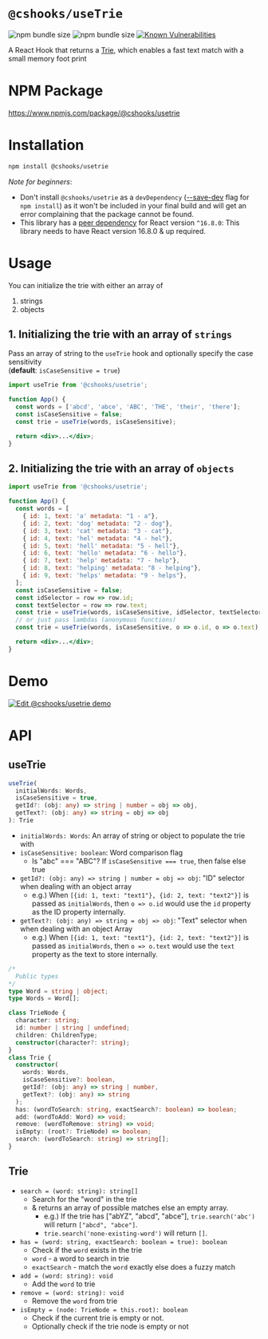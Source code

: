 # `@cshooks/useTrie`

![npm bundle size](https://img.shields.io/bundlephobia/min/@cshooks/usetrie.svg)
![npm bundle size](https://img.shields.io/bundlephobia/minzip/@cshooks/usetrie.svg)
[![Known Vulnerabilities](https://snyk.io/test/github/cshooks/hooks/badge.svg?targetFile=packages%2FuseTrie%2Fpackage.json)](https://snyk.io/test/github/cshooks/hooks?targetFile=packages%2FuseTrie%2Fpackage.json)

A React Hook that returns a [Trie](https://en.wikipedia.org/wiki/Trie), which enables a fast text match with a small memory foot print

# NPM Package

https://www.npmjs.com/package/@cshooks/usetrie

# Installation

```bash
npm install @cshooks/usetrie
```

_Note for beginners_:

- Don't install `@cshooks/usetrie` as a `devDependency` ([--save-dev](https://docs.npmjs.com/cli/install) flag for `npm install`) as it won't be included in your final build and will get an error complaining that the package cannot be found.
- This library has a [peer dependency](https://nodejs.org/en/blog/npm/peer-dependencies/) for React version `^16.8.0`: This library needs to have React version 16.8.0 & up required.

# Usage

You can initialize the trie with either an array of

1. strings
1. objects

## 1. Initializing the trie with an array of `strings`

Pass an array of string to the `useTrie` hook and optionally specify the case sensitivity  
(**default**: `isCaseSensitive = true`)

```jsx
import useTrie from '@cshooks/usetrie';

function App() {
  const words = ['abcd', 'abce', 'ABC', 'THE', 'their', 'there'];
  const isCaseSensitive = false;
  const trie = useTrie(words, isCaseSensitive);

  return <div>...</div>;
}
```

## 2. Initializing the trie with an array of `objects`

```jsx
import useTrie from '@cshooks/usetrie';

function App() {
  const words = [
    { id: 1, text: 'a' metadata: "1 - a"},
    { id: 2, text: 'dog' metadata: "2 - dog"},
    { id: 3, text: 'cat' metadata: "3 - cat"},
    { id: 4, text: 'hel' metadata: "4 - hel"},
    { id: 5, text: 'hell' metadata: "5 - hell"},
    { id: 6, text: 'hello' metadata: "6 - hello"},
    { id: 7, text: 'help' metadata: "7 - help"},
    { id: 8, text: 'helping' metadata: "8 - helping"},
    { id: 9, text: 'helps' metadata: "9 - helps"},
  ];
  const isCaseSensitive = false;
  const idSelector = row => row.id;
  const textSelector = row => row.text;
  const trie = useTrie(words, isCaseSensitive, idSelector, textSelector);
  // or just pass lambdas (anonymous functions)
  const trie = useTrie(words, isCaseSensitive, o => o.id, o => o.text);

  return <div>...</div>;
}
```

# Demo

[![Edit @cshooks/usetrie demo](https://codesandbox.io/static/img/play-codesandbox.svg)](https://codesandbox.io/s/zz2mxlxzp)

# API

## useTrie

```ts
useTrie(
  initialWords: Words,
  isCaseSensitive = true,
  getId?: (obj: any) => string | number = obj => obj,
  getText?: (obj: any) => string = obj => obj
): Trie
```

- `initialWords: Words`: An array of string or object to populate the trie with
- `isCaseSensitive: boolean`: Word comparison flag
  - Is "abc" === "ABC"? If `isCaseSensitive === true`, then false else true
- `getId?: (obj: any) => string | number = obj => obj`: "ID" selector when dealing with an object array
  - e.g.) When `[{id: 1, text: "text1"}, {id: 2, text: "text2"}]` is passed as `initialWords`, then `o => o.id` would use the `id` property as the ID property internally.
- `getText?: (obj: any) => string = obj => obj`: "Text" selector when when dealing with an object Array
  - e.g.) When `[{id: 1, text: "text1"}, {id: 2, text: "text2"}]` is passed as `initialWords`, then `o => o.text` would use the `text` property as the text to store internally.

```ts
/*
  Public types
*/
type Word = string | object;
type Words = Word[];

class TrieNode {
  character: string;
  id: number | string | undefined;
  children: ChildrenType;
  constructor(character?: string);
}
class Trie {
  constructor(
    words: Words,
    isCaseSensitive?: boolean,
    getId?: (obj: any) => string | number,
    getText?: (obj: any) => string
  );
  has: (wordToSearch: string, exactSearch?: boolean) => boolean;
  add: (wordToAdd: Word) => void;
  remove: (wordToRemove: string) => void;
  isEmpty: (root?: TrieNode) => boolean;
  search: (wordToSearch: string) => string[];
}
```

## Trie

- `search = (word: string): string[]`
  - Search for the "word" in the trie
  - & returns an array of possible matches else an empty array.
    - e.g.) If the trie has ["abYZ", "abcd", "abce"], `trie.search('abc')` will return `["abcd", "abce"]`.
    - `trie.search('none-existing-word')` will return `[]`.
- `has = (word: string, exactSearch: boolean = true): boolean`
  - Check if the `word` exists in the trie
  - `word` - a word to search in trie
  - `exactSearch` - match the `word` exactly else does a fuzzy match
- `add = (word: string): void`
  - Add the `word` to trie
- `remove = (word: string): void`
  - Remove the `word` from trie
- `isEmpty = (node: TrieNode = this.root): boolean`
  - Check if the current trie is empty or not.
  - Optionally check if the trie node is empty or not

